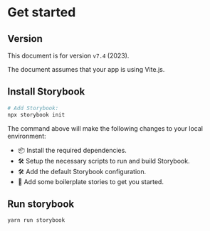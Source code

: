 # Get started

## Version

This document is for version `v7.4` (2023).

The document assumes that your app is using Vite.js.

## Install Storybook

```sh
# Add Storybook:
npx storybook init
```

The command above will make the following changes to your local environment:

- 📦 Install the required dependencies.
- 🛠 Setup the necessary scripts to run and build Storybook.
- 🛠 Add the default Storybook configuration.
- 📝 Add some boilerplate stories to get you started.


## Run storybook

```sh
yarn run storybook
```
